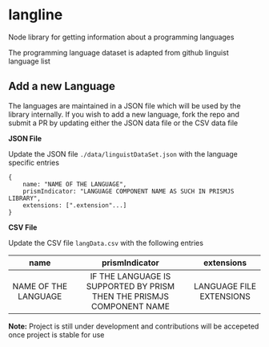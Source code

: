 # langline
Node library for getting information about a programming languages

The programming language dataset is adapted from github linguist language list

## Add a new Language

The languages are maintained in a JSON file which will be used by the library internally. If you wish to add a new language, fork the repo and submit a PR by updating either the JSON data file or the CSV data file

**JSON File**

Update the JSON file `./data/linguistDataSet.json` with the language specific entries 

```
{
    name: "NAME OF THE LANGUAGE",
    prismIndicator: "LANGUAGE COMPONENT NAME AS SUCH IN PRISMJS LIBRARY",
    extensions: [".extension"...]
}
```

**CSV File**

Update the CSV file `langData.csv` with the following entries

| name | prismIndicator | extensions |
| :-: | :-: | :-: |
| NAME OF THE LANGUAGE | IF THE LANGUAGE IS SUPPORTED BY PRISM THEN THE PRISMJS COMPONENT NAME | LANGUAGE FILE EXTENSIONS | 

**Note:** Project is still under development and contributions will be accepeted once project is stable for use
